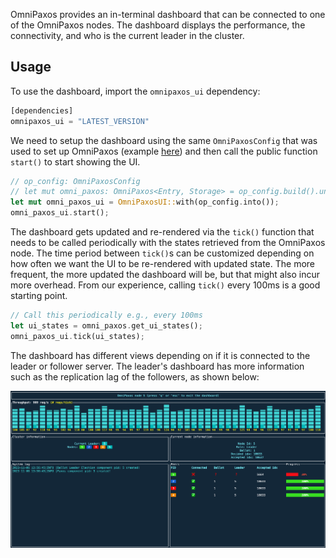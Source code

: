 OmniPaxos provides an in-terminal dashboard that can be connected to one of the OmniPaxos nodes. The dashboard displays the performance, the connectivity, and who is the current leader in the cluster.

## Usage
To use the dashboard, import the `omnipaxos_ui` dependency:

```rust
[dependencies]
omnipaxos_ui = "LATEST_VERSION"
```

We need to setup the dashboard using the same `OmniPaxosConfig` that was used to set up OmniPaxos (example [here](../omnipaxos)) and then call the public function `start()` to start showing the UI.

```rust
// op_config: OmniPaxosConfig
// let mut omni_paxos: OmniPaxos<Entry, Storage> = op_config.build().unwrap();
let mut omni_paxos_ui = OmniPaxosUI::with(op_config.into());
omni_paxos_ui.start();
```

The dashboard gets updated and re-rendered via the `tick()` function that needs to be called periodically with the states retrieved from the OmniPaxos node. The time period between `tick()`s can be customized depending on how often we want the UI to be re-rendered with updated state. The more frequent, the more updated the dashboard will be, but that might also incur more overhead. From our experience, calling `tick()` every 100ms is a good starting point.

```rust
// Call this periodically e.g., every 100ms
let ui_states = omni_paxos.get_ui_states();
omni_paxos_ui.tick(ui_states);
```

The dashboard has different views depending on if it is connected to the leader or follower server. The leader's dashboard has more information such as the replication lag of the followers, as shown below:

![dashboard](../images/dashboard.png)